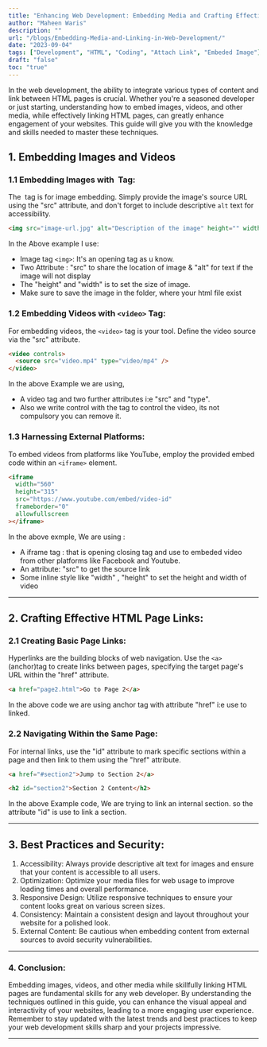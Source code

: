 ```yaml
---
title: "Enhancing Web Development: Embedding Media and Crafting Effective HTML Links"
author: "Maheen Waris"
description: ""
url: "/blogs/Embedding-Media-and-Linking-in-Web-Development/"
date: "2023-09-04"
tags: ["Development", "HTML", "Coding", "Attach Link", "Embeded Image"]
draft: "false"
toc: "true"
---
```


In the web development, the ability to integrate various types of content and link between HTML pages is crucial. Whether you're a seasoned developer or just starting, understanding how to embed images, videos, and other media, while effectively linking HTML pages, can greatly enhance engagement of your websites. This guide will give you with the knowledge and skills needed to master these techniques.

## 1. Embedding Images and Videos

### 1.1 Embedding Images with <img> Tag:

The <img> tag is for image embedding. Simply provide the image's source URL using the "src" attribute, and don't forget to include descriptive `alt` text for accessibility.

```html
<img src="image-url.jpg" alt="Description of the image" height="" width="" />
```

In the Above example I use:

- Image tag `<img>`: It's an opening tag as u know.
- Two Attribute : "src" to share the location of image & "alt" for text if the image will not display
- The "height" and "width" is to set the size of image.
- Make sure to save the image in the folder, where your html file exist

### 1.2 Embedding Videos with `<video>` Tag:

For embedding videos, the `<video>` tag is your tool. Define the video source via the "src" attribute.

```html
<video controls>
  <source src="video.mp4" type="video/mp4" />
</video>
```

In the above Example we are using,

- A video tag and two further attributes i:e "src" and "type".
- Also we write control with the tag to control the video, its not compulsory you can remove it.

### 1.3 Harnessing External Platforms:

To embed videos from platforms like YouTube, employ the provided embed code within an `<iframe>` element.

```html
<iframe
  width="560"
  height="315"
  src="https://www.youtube.com/embed/video-id"
  frameborder="0"
  allowfullscreen
></iframe>
```

In the above exmple, We are using :

- A iframe tag : that is opening closing tag and use to embeded video from other platforms like Facebook and Youtube.
- An attribute: "src" to get the source link
- Some inline style like "width" , "height" to set the height and width of video

<hr>

## 2. Crafting Effective HTML Page Links:

### 2.1 Creating Basic Page Links:

Hyperlinks are the building blocks of web navigation. Use the `<a>` (anchor)tag to create links between pages, specifying the target page's URL within the "href" attribute.

```html
<a href="page2.html">Go to Page 2</a>
```

In the above code we are using anchor tag with attribute "href" i:e use to linked.

### 2.2 Navigating Within the Same Page:

For internal links, use the "id" attribute to mark specific sections within a page and then link to them using the "href" attribute.

```html
<a href="#section2">Jump to Section 2</a>

<h2 id="section2">Section 2 Content</h2>
```

In the above Example code, We are trying to link an internal section. so the attribute "id" is use to link a section.

<hr>

## 3. Best Practices and Security:

1. Accessibility: Always provide descriptive alt text for images and ensure that your content is accessible to all users.
2. Optimization: Optimize your media files for web usage to improve loading times and overall performance.
3. Responsive Design: Utilize responsive techniques to ensure your content looks great on various screen sizes.
4. Consistency: Maintain a consistent design and layout throughout your website for a polished look.
5. External Content: Be cautious when embedding content from external sources to avoid security vulnerabilities.

<hr>

### 4. Conclusion:

Embedding images, videos, and other media while skillfully linking HTML pages are fundamental skills for any web developer. By understanding the techniques outlined in this guide, you can enhance the visual appeal and interactivity of your websites, leading to a more engaging user experience. Remember to stay updated with the latest trends and best practices to keep your web development skills sharp and your projects impressive.

---
